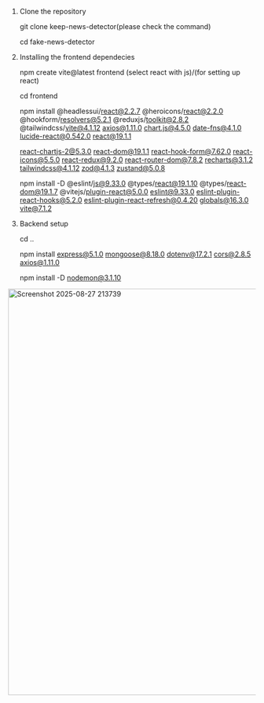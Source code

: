 1. Clone the repository
   
   git clone keep-news-detector(please check the command)
   
   cd fake-news-detector

3. Installing the frontend dependecies
   
   npm create vite@latest frontend (select react with js)/(for setting up react)
   
   cd frontend
   
   npm install @headlessui/react@2.2.7 @heroicons/react@2.2.0 @hookform/resolvers@5.2.1 @reduxjs/toolkit@2.8.2 @tailwindcss/vite@4.1.12 axios@1.11.0 chart.js@4.5.0 date-fns@4.1.0 lucide-react@0.542.0 react@19.1.1

   react-chartjs-2@5.3.0 react-dom@19.1.1 react-hook-form@7.62.0 react-icons@5.5.0 react-redux@9.2.0 react-router-dom@7.8.2 recharts@3.1.2 tailwindcss@4.1.12 zod@4.1.3 zustand@5.0.8
   
   npm install -D @eslint/js@9.33.0 @types/react@19.1.10 @types/react-dom@19.1.7 @vitejs/plugin-react@5.0.0 eslint@9.33.0 eslint-plugin-react-hooks@5.2.0 eslint-plugin-react-refresh@0.4.20 globals@16.3.0 vite@7.1.2

4. Backend setup
   
   cd ..
   
   npm install express@5.1.0 mongoose@8.18.0 dotenv@17.2.1 cors@2.8.5 axios@1.11.0
   
   npm install -D nodemon@3.1.10



<img width="1716" height="827" alt="Screenshot 2025-08-27 213739" src="https://github.com/user-attachments/assets/121ebd43-7c14-4446-b6aa-8f6049f0e928" />
